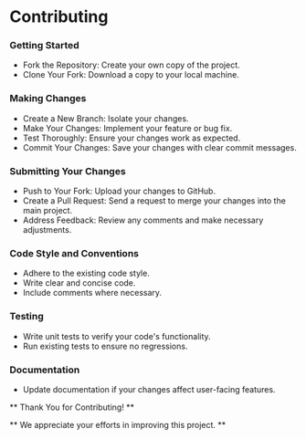 # Contributing
### Getting Started
 - Fork the Repository: Create your own copy of the project.
 - Clone Your Fork: Download a copy to your local machine.
### Making Changes
 - Create a New Branch: Isolate your changes.
 - Make Your Changes: Implement your feature or bug fix.
 - Test Thoroughly: Ensure your changes work as expected.
 - Commit Your Changes: Save your changes with clear commit messages.
### Submitting Your Changes
 - Push to Your Fork: Upload your changes to GitHub.
 - Create a Pull Request: Send a request to merge your changes into the main project.
 - Address Feedback: Review any comments and make necessary adjustments.
### Code Style and Conventions
 - Adhere to the existing code style.
 - Write clear and concise code.
 - Include comments where necessary.
### Testing
 - Write unit tests to verify your code's functionality.
 - Run existing tests to ensure no regressions.
### Documentation
 - Update documentation if your changes affect user-facing features.

** Thank You for Contributing! **

** We appreciate your efforts in improving this project. **
